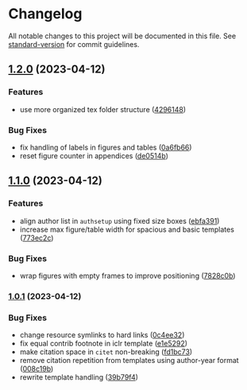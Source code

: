 # Changelog

All notable changes to this project will be documented in this file. See [standard-version](https://github.com/conventional-changelog/standard-version) for commit guidelines.

## [1.2.0](https://github.com/jayanthkoushik/shiny-mdc/compare/v1.1.0...v1.2.0) (2023-04-12)


### Features

* use more organized tex folder structure ([4296148](https://github.com/jayanthkoushik/shiny-mdc/commit/4296148d049c41634f80e8aa9535a5710d7d7874))


### Bug Fixes

* fix handling of labels in figures and tables ([0a6fb66](https://github.com/jayanthkoushik/shiny-mdc/commit/0a6fb6669cbc763f22af11dca108a489df60a8d4))
* reset figure counter in appendices ([de0514b](https://github.com/jayanthkoushik/shiny-mdc/commit/de0514be47f1c50be1eb9a551ab82767a0b87fe1))

## [1.1.0](https://github.com/jayanthkoushik/shiny-mdc/compare/v1.0.1...v1.1.0) (2023-04-12)


### Features

* align author list in `authsetup` using fixed size boxes ([ebfa391](https://github.com/jayanthkoushik/shiny-mdc/commit/ebfa3914b635f8609f6c3651ea7455b5649f02e9))
* increase max figure/table width for spacious and basic templates ([773ec2c](https://github.com/jayanthkoushik/shiny-mdc/commit/773ec2c9ddb6843e8eaa3b38c8f1f2c4844db46c))


### Bug Fixes

* wrap figures with empty frames to improve positioning ([7828c0b](https://github.com/jayanthkoushik/shiny-mdc/commit/7828c0b53f09c13e75de34fbb63fd7803ca060c2))

### [1.0.1](https://github.com/jayanthkoushik/shiny-mdc/compare/v1.0.0...v1.0.1) (2023-04-12)


### Bug Fixes

* change resource symlinks to hard links ([0c4ee32](https://github.com/jayanthkoushik/shiny-mdc/commit/0c4ee3290f7171bf6565f3f016444ca4cd955d25))
* fix equal contrib footnote in iclr template ([e1e5292](https://github.com/jayanthkoushik/shiny-mdc/commit/e1e5292090ec644cfd50e2bcea1cb9444f8ae20f))
* make citation space in `citet` non-breaking ([fd1bc73](https://github.com/jayanthkoushik/shiny-mdc/commit/fd1bc73904b3b31cea7bfa1af1dca7913c0414f7))
* remove citation repetition from templates using author-year format ([008c19b](https://github.com/jayanthkoushik/shiny-mdc/commit/008c19b87ca6b252861d37097b81c7cb6bcb202d))
* rewrite template handling ([39b79f4](https://github.com/jayanthkoushik/shiny-mdc/commit/39b79f4c96f275a8b22d955b0d35da8ef9c17a6f))
